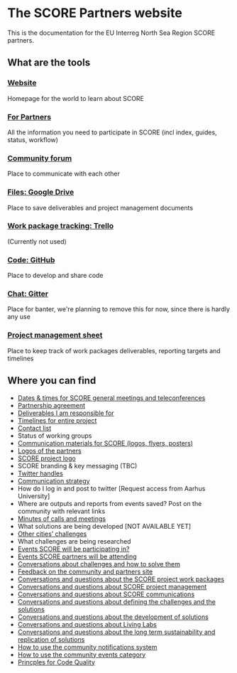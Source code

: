 # The SCORE Partners website

This is the documentation for the EU Interreg North Sea Region SCORE partners.

## What are the tools

### [Website](http://northsearegion.eu/score)

Homepage for the world to learn about SCORE 

### [For Partners](http://score.partners/)

All the information you need to participate in SCORE (incl index, guides, status, workflow)

### [Community forum](https://score.community/)

Place to communicate with each other

### [Files: Google Drive](https://drive.google.com/drive/folders/0B_auLtDQpnPSWi1KdWJHaEhyUTg)

Place to save deliverables and project management documents

### [Work package tracking: Trello](https://trello.com/b/sXyp7Yb1/score-general)

(Currently not used)

### [Code: GitHub](https://github.com/score-partners)

Place to develop and share code

### [Chat: Gitter](https://gitter.im/score-project/Lobby)

Place for banter, we're planning to remove this for now, since there is hardly any use

### [Project management sheet](https://drive.google.com/open?id=11sLQA2fUnOnImzHoXHQuAa8HfGA8MN3fATlHlMvqT6c)
Place to keep track of work packages deliverables, reporting targets and timelines

## Where you can find

* [Dates & times for SCORE general meetings and teleconferences](https://drive.google.com/drive/folders/1Az0HaQP5zGSIk1jlsftmITsSJWb5ntN4)
* [Partnership agreement](https://drive.google.com/open?id=0B_auLtDQpnPSUlczY2ZkQzFtSDg)
* [Deliverables I am responsible for](https://docs.google.com/spreadsheets/d/11sLQA2fUnOnImzHoXHQuAa8HfGA8MN3fATlHlMvqT6c/edit#gid=1899654704)
* [Timelines for entire project](https://docs.google.com/spreadsheets/d/11sLQA2fUnOnImzHoXHQuAa8HfGA8MN3fATlHlMvqT6c/edit#gid=1899654704)
* [Contact list](https://drive.google.com/open?id=1fAv9HC1QhA7HBqc64Tnxlymm3CsIC-J4tWkyHP-nagU)
* Status of working groups
* [Communication materials for SCORE (logos, flyers, posters)](https://drive.google.com/open?id=12x_kePC1FDFsa7bIhRgZEITDcjF02ly9)
* [Logos of the partners](https://drive.google.com/open?id=1kesP1dYrl9A9ta3KuB3UPgsa8y-O3pX7)
* [SCORE project logo](https://drive.google.com/open?id=1VZ2RG_A3rZKd9KNB9EJwqb-WsU-tRmsr)
* SCORE branding & key messaging (TBC)
* [Twitter handles](https://docs.google.com/spreadsheets/d/1wlijZ7soZfMOZZ6bLlpO72uG7UTvNy1jZ80nbJe13z4/edit#gid=1673019241)
* [Communication strategy](https://drive.google.com/open?id=15T_kU64ACstPyZb1HlvwqStwgGkguI2W)
* How do I log in and post to twitter [Request access from Aarhus University]
* Where are outputs and reports from events saved? Post on the community with relevant links
* [Minutes of calls and meetings](https://drive.google.com/open?id=1yJ9bKCz3uhGGhx_othd09Bpq_afyyPPl)
* What solutions are being developed [NOT AVAILABLE YET]
* [Other cities’ challenges](https://docs.google.com/spreadsheets/d/1xaikhivpKiXqctTN3Rb6pvz8oB6T9EGcIloBYLDaO5Y/edit#gid=0)
* What challenges are being researched 
* [Events SCORE will be participating in?](https://score.community/c/events/l/agenda)
* [Events SCORE partners will be attending](https://score.community/c/events/l/agenda)
* [Conversations about challenges and how to solve them](https://score.community/c/working-groups)
* [Feedback on the community and partners site](https://score.community/c/meta)
* [Conversations and questions about the SCORE project work packages](https://score.community/c/work-packages)
* [Conversations and questions about SCORE project management](https://score.community/c/work-packages/project-management)
* [Conversations and questions about SCORE communications](https://score.community/c/work-packages/communication)
* [Conversations and questions about defining the challenges and the solutions](https://score.community/c/work-packages/challenges-and-solutions)
* [Conversations and questions about the development of solutions](https://score.community/c/work-packages/solution-development)
* [Conversations and questions about Living Labs](https://score.community/c/work-packages/living-labs)
* [Conversations and questions about the long term sustainability and replication of solutions](https://score.community/c/work-packages/scale-up)
* [How to use the community notifications system](http://score.partners/guides/community-notifications.html)
* [How to use the community events category](http://score.partners/guides/community-events-category.html)
* [Princples for Code Quality](https://github.com/score-partners/quality-code)


